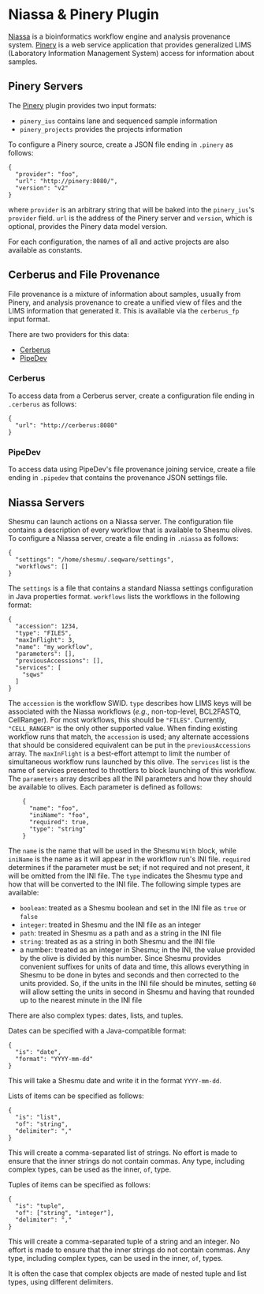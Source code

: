 # Niassa & Pinery Plugin
[Niassa](https://github.com/oicr-gsi/niassa) is a bioinformatics workflow engine
and analysis provenance system.
[Pinery](http://github.com/oicr-gsi/pinery) is a web service application that
provides generalized LIMS (Laboratory Information Management System) access for information about samples.

## Pinery Servers
The [Pinery](https://github.com/oicr-gsi/pinery) plugin provides two input formats:

- `pinery_ius` contains lane and sequenced sample information
- `pinery_projects` provides the projects information

To configure a Pinery source, create a JSON file ending in `.pinery` as follows:

    {
      "provider": "foo",
      "url": "http://pinery:8080/",
      "version": "v2"
    }

where `provider` is an arbitrary string that will be baked into the
`pinery_ius`'s `provider` field. `url` is the address of the Pinery server and
`version`, which is optional, provides the Pinery data model version.

For each configuration, the names of all and active projects are also available
as constants.

## Cerberus and File Provenance
File provenance is a mixture of information about samples, usually from Pinery,
and analysis provenance to create a unified view of files and the LIMS
information that generated it.  This is available via the `cerberus_fp` input
format.

There are two providers for this data:

- [Cerberus](https://github.com/oicr-gsi/cerberus)
- [PipeDev](https://github.com/oicr-gsi/pipedev)

### Cerberus
To access data from a Cerberus server, create a configuration file ending in
`.cerberus` as follows:

    {
      "url": "http://cerberus:8080"
    }

### PipeDev
To access data using PipeDev's file provenance joining service, create a file
ending in `.pipedev` that contains the provenance JSON settings file.

## Niassa Servers
Shesmu can launch actions on a Niassa server. The configuration file contains a
description of every workflow that is available to Shesmu olives. To configure
a Niassa server, create a file ending in `.niassa` as follows:

    {
      "settings": "/home/shesmu/.seqware/settings",
      "workflows": []
    }

The `settings` is a file that contains a standard Niassa settings configuration
in Java properties format. `workflows` lists the workflows in the following
format:

    {
      "accession": 1234,
      "type": "FILES",
      "maxInFlight": 3,
      "name": "my_workflow",
      "parameters": [],
      "previousAccessions": [],
      "services": [
        "sqws"
      ]
    }

The `accession` is the workflow SWID. `type` describes how LIMS keys will be
associated with the Niassa workflows (_e.g._, non-top-level,  BCL2FASTQ,
CellRanger). For most workflows, this should be `"FILES"`. Currently,
`"CELL_RANGER"` is the only other supported value. When finding existing
workflow runs that match, the `accession` is used; any alternate accessions
that should be considered equivalent can be put in the `previousAccessions`
array. The `maxInFlight` is a best-effort attempt to limit the number of
simultaneous workflow runs launched by this olive. The `services` list is the
name of services presented to throttlers to block launching of this workflow.
The `parameters` array describes all the INI parameters and how they should be
available to olives. Each parameter is defined as follows:
 
        {
          "name": "foo",
          "iniName": "foo",
          "required": true,
          "type": "string"
        }

The `name` is the name that will be used in the Shesmu `With` block, while
`iniName` is the name as it will appear in the workflow run's INI file.
`required` determines if the parameter must be set; if not required and not
present, it will be omitted from the INI file. The `type` indicates the Shesmu
type and how that will be converted to the INI file. The following simple types
are available:

- `boolean`: treated as a Shesmu boolean and set in the INI file as `true` or `false`
- `integer`: treated in Shesmu and the INI file as an integer
- `path`: treated in Shesmu as a path and as a string in the INI file
- `string`: treated as as a string in both Shesmu and the INI file
- a number: treated as an integer in Shesmu; in the INI, the value provided by the olive is divided by this number. Since Shesmu provides convenient suffixes for units of data and time, this allows everything in Shesmu to be done in bytes and seconds and then corrected to the units provided. So, if the units in the INI file should be minutes, setting `60` will allow setting the units in second in Shesmu and having that rounded up to the nearest minute in the INI file

There are also complex types: dates, lists, and tuples.

Dates can be specified with a Java-compatible format:

    {
      "is": "date",
      "format": "YYYY-mm-dd"
    }

This will take a Shesmu date and write it in the format `YYYY-mm-dd`.

Lists of items can be specified as follows:

    {
      "is": "list",
      "of": "string",
      "delimiter": ","
    }

This will create a comma-separated list of strings. No effort is made to ensure
that the inner strings do not contain commas. Any type, including complex
types, can be used as the inner, `of`, type.

Tuples of items can be specified as follows:

    {
      "is": "tuple",
      "of": ["string", "integer"],
      "delimiter": ","
    }

This will create a comma-separated tuple of a string and an integer. No effort
is made to ensure that the inner strings do not contain commas. Any type,
including complex types, can be used in the inner, `of`, types.

It is often the case that complex objects are made of nested tuple and list
types, using different delimiters.
